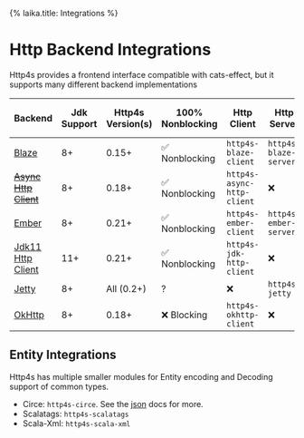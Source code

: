 {%
laika.title: Integrations
%}

# Http Backend Integrations

Http4s provides a frontend interface compatible with cats-effect, but it supports many different backend implementations

| Backend                                                                       | Jdk Support | Http4s Version(s) | 100% Nonblocking               | Http Client                | Http Server           | Websocket Client   | Websocket Server | Proxy support (Client) |
|-------------------------------------------------------------------------------|-------------|-------------------|--------------------------------|----------------------------|-----------------------|--------------------|------------------|------------------------|
| [Blaze](https://github.com/http4s/blaze)                                      | 8+          | 0.15+             | ✅ Nonblocking                  | `http4s-blaze-client`      | `http4s-blaze-server` | ❌                | ❌              | ❌                    |
| ~~[Async Http Client](https://github.com/AsyncHttpClient/async-http-client)~~ | 8+          | 0.18+             | ✅ Nonblocking | `http4s-async-http-client` | ❌                   | ❌                | ❌              | ✅     |
| [Ember](https://github.com/http4s/http4s)                                     | 8+          | 0.21+             | ✅ Nonblocking | `http4s-ember-client`      | `http4s-ember-server` | ✅                  | ✅                | ❌                    |
| [Jdk11 Http Client](https://jdk-http-client.http4s.org/stable/)               | 11+         | 0.21+             | ✅ Nonblocking | `http4s-jdk-http-client`   | ❌                   | ✅ | ❌              | ✅     |
| [Jetty](https://www.eclipse.org/jetty/)                                       | 8+          | All (0.2+)        | ?                              | ❌                        | `http4s-jetty`        |                    |                  | ✅     |
| [OkHttp](https://square.github.io/okhttp/4.x/okhttp/okhttp3/-ok-http-client/) | 8+          | 0.18+             | ❌ Blocking                   | `http4s-okhttp-client`     | ❌                   | ❌                | ❌              | ✅     |

## Entity Integrations

Http4s has multiple smaller modules for Entity encoding and Decoding support of common types.

- Circe: `http4s-circe`. See the [json](json.md) docs for more.
- Scalatags: `http4s-scalatags`
- Scala-Xml: `http4s-scala-xml`
